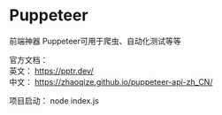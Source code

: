 # Puppeteer
前端神器 Puppeteer可用于爬虫、自动化测试等等

官方文档：<br/>
英文： https://pptr.dev/ <br/>
中文： https://zhaoqize.github.io/puppeteer-api-zh_CN/


项目启动：
node index.js
